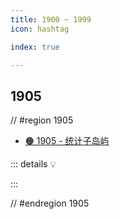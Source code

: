 ```yaml
---
title: 1900 ~ 1999
icon: hashtag

index: true

---
```


<!-- more -->

## 1905

// #region 1905

- [🟠 1905 - 统计子岛屿](https://leetcode.cn/problems/count-sub-islands)

::: details 💡

:::

// #endregion 1905

